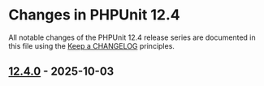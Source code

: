 # Changes in PHPUnit 12.4

All notable changes of the PHPUnit 12.4 release series are documented in this file using the [Keep a CHANGELOG](https://keepachangelog.com/) principles.

## [12.4.0] - 2025-10-03

[12.4.0]: https://github.com/sebastianbergmann/phpunit/compare/12.3...main
